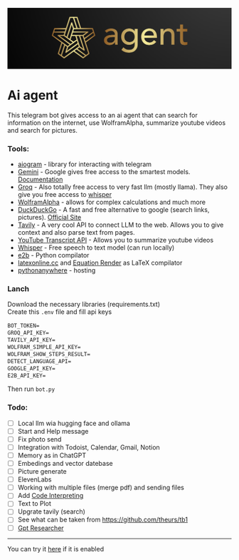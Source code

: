 ![](logo.png)
# Ai agent
This telegram bot gives access to an ai agent that can search for information on the internet, use WolframAlpha, summarize youtube videos and search for pictures.

### Tools:
- [aiogram](https://aiogram.dev/) - library for interacting with telegram
- [Gemini](https://aistudio.google.com/app/prompts/new_chat) - Google gives free access to the smartest models. [Documentation](https://cloud.google.com/vertex-ai/generative-ai/docs/model-reference/inference)
- [Groq](https://console.groq.com/docs/overview) - Also totally free access to very fast llm (mostly llama). They also give you free access to [whisper](https://console.groq.com/docs/speech-text)
- [WolframAlpha](https://products.wolframalpha.com/api) - allows for complex calculations and much more
- [DuckDuckGo](https://pypi.org/project/duckduckgo-search/) - A fast and free alternative to google (search links, pictures). [Official Site](https://duckduckgo.com/)
- [Tavily](https://tavily.com/) - A very cool API to connect LLM to the web. Allows you to give context and also parse text from pages.
- [YouTube Transcript API](https://pypi.org/project/youtube-transcript-api/) - Allows you to summarize youtube videos
- [Whisper](https://github.com/openai/whisper) - Free speech to text model (can run locally)
- [e2b](https://e2b.dev/) - Python compilator
- [latexonline.cc](https://latexonline.cc/) and [Equation Render](https://latex.codecogs.com/) as LaTeX compilator
- [pythonanywhere](https://www.pythonanywhere.com/) - hosting

### Lanch
Download the necessary libraries (requirements.txt)\
Create this `.env` file and fill api keys
```
BOT_TOKEN=
GROQ_API_KEY=
TAVILY_API_KEY=
WOLFRAM_SIMPLE_API_KEY=
WOLFRAM_SHOW_STEPS_RESULT=
DETECT_LANGUAGE_API=
GOOGLE_API_KEY=
E2B_API_KEY=
```
Then run `bot.py`


### Todo:

- [ ] Local llm wia hugging face and ollama
- [ ] Start and Help message
- [ ] Fix photo send
- [ ] Integration with Todoist, Calendar, Gmail, Notion
- [ ] Memory as in ChatGPT
- [ ] Embedings and vector datebase
- [ ] Picture generate
- [ ] ElevenLabs
- [ ] Working with multiple files (merge pdf) and sending files
- [ ] Add [Code Interpreting](https://e2b.dev/P)
- [ ] Text to Plot
- [ ] Upgrate tavily (search)
- [ ] See what can be taken from https://github.com/theurs/tb1
- [ ] [Gpt Researcher](https://github.com/assafelovic/gpt-researcher)
  
---
You can try it [here](https://t.me/personalised_ai_assistant_bot) if it is enabled
